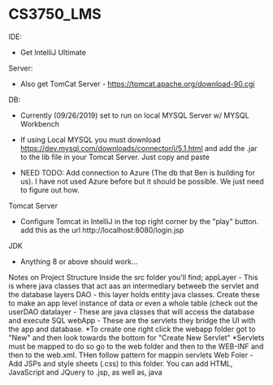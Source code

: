 # CS3750_LMS

IDE: 
- Get IntelliJ Ultimate 

Server:
- Also get TomCat Server - https://tomcat.apache.org/download-90.cgi

DB: 
- Currently (09/26/2019) set to run on local MYSQL Server w/ MYSQL Workbench
- If using Local MYSQL you must download https://dev.mysql.com/downloads/connector/j/5.1.html and add the .jar to the lib file in your Tomcat Server. Just copy and paste

- NEED TODO: Add connection to Azure (The db that Ben is building for us). I have not used Azure before but it should be possible. We just need to figure out how.  

Tomcat Server 
- Configure Tomcat in IntelliJ in the top right corner by the "play" button. add this as the url http://localhost:8080/login.jsp


JDK
- Anything 8 or above should work...

Notes on Project Structure
Inside the src folder you'll find;
appLayer - This is where java classes that act aas an intermediary betweeb the servlet and the database layers
DAO -  this layer holds entity java classes. Create these to make an app level instance of data or even a whole table (check out the userDAO
datalayer - These are java classes that will access the database and execute SQL
webApp - These are the servlets they bridge the UI with the app and database. *To create one right click the webapp folder got to "New" and then look towards the bottom for "Create New Servlet"
*Servlets must be mapped to do so go to the web folder and then to the WEB-INF and then to the web.xml. THen follow pattern for mappin servlets
Web Foler - Add JSPs and style sheets (.css) to this folder. You can add HTML, JavaScript and JQuery to .jsp, as well as, java 


